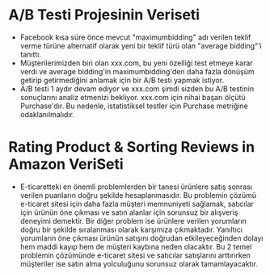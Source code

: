 # A/B Testi Projesinin Veriseti
- Facebook kısa süre önce mevcut "maximumbidding" adı verilen
teklif verme türüne alternatif olarak yeni bir teklif türü olan
"average bidding"’i tanıttı.
- Müşterilerimizden biri olan xxx.com, bu yeni özelliği test
etmeye karar verdi ve average bidding'in maximumbidding'den
daha fazla dönüşüm getirip getirmediğini anlamak için bir A/B
testi yapmak istiyor.
- A/B testi 1 aydır devam ediyor ve xxx.com şimdi sizden
bu A/B testinin sonuçlarını analiz etmenizi bekliyor.
xxx.com için nihai başarı ölçütü Purchase'dır. Bu
nedenle, istatistiksel testler için Purchase metriğine
odaklanılmalıdır.
# Rating Product & Sorting Reviews in Amazon VeriSeti
- E-ticaretteki en önemli problemlerden bir tanesi ürünlere satış
sonrası verilen puanların doğru şekilde hesaplanmasıdır. Bu
problemin çözümü e-ticaret sitesi için daha fazla müşteri
memnuniyeti sağlamak, satıcılar için ürünün öne çıkması ve satın
alanlar için sorunsuz bir alışveriş deneyimi demektir. Bir diğer
problem ise ürünlere verilen yorumların doğru bir şekilde
sıralanması olarak karşımıza çıkmaktadır. Yanıltıcı yorumların öne
çıkması ürünün satışını doğrudan etkileyeceğinden dolayı hem
maddi kayıp hem de müşteri kaybına neden olacaktır. Bu 2 temel
problemin çözümünde e-ticaret sitesi ve satıcılar satışlarını
arttırırken müşteriler ise satın alma yolculuğunu sorunsuz olarak
tamamlayacaktır.
